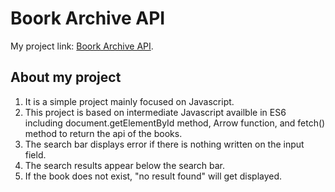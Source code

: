# Boork Archive API


My project link: [Boork Archive API](https://happy-hypatia-fa4127.netlify.app/).

## About my project
<ol>
    <li>It is a simple project mainly  focused on Javascript.</li>
    <li>This project is based on intermediate Javascript availble in ES6 including document.getElementById method, Arrow function, and fetch() method to return the api of the books.</li>
    <li>The search bar displays error if there is nothing written on the input field.</li> 
    <li>The search results appear below the search bar.</li> 
    <li>If the book does not exist, "no result found" will get displayed.</li> 
</ol>